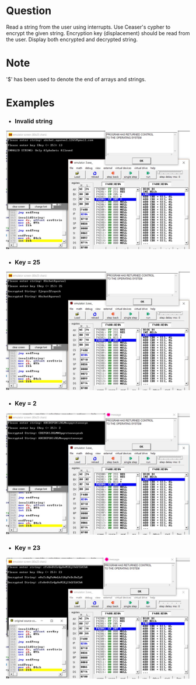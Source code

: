 # Question
Read a string from the user using interrupts. Use Ceaser's cypher to encrypt the given string. Encryption key (displacement) should be read from the user. Display both encrypted and decrypted string.

# Note
'$' has been used to denote the end of arrays and strings.

# Examples
* ### Invalid string
![ex1](ex1.JPG) <br/>

* ### Key = 25
![ex2](ex2.JPG) <br/>

* ### Key = 2
![ex3](ex3.JPG) <br/>

* ### Key = 23
![ex4](ex4.JPG) <br/>
